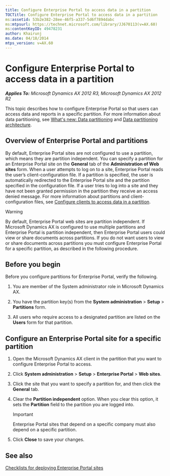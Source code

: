 ```yaml
---
title: Configure Enterprise Portal to access data in a partition
TOCTitle: Configure Enterprise Portal to access data in a partition
ms:assetid: 53b2e382-28ee-46f5-a337-5d6f7894dabc
ms:mtpsurl: https://technet.microsoft.com/library/JJ670113(v=AX.60)
ms:contentKeyID: 49478231
author: Khairunj
ms.date: 04/18/2014
mtps_version: v=AX.60
---
```


# Configure Enterprise Portal to access data in a partition 


_**Applies To:** Microsoft Dynamics AX 2012 R3, Microsoft Dynamics AX 2012 R2_

This topic describes how to configure Enterprise Portal so that users can access data and reports in a specific partition. For more information about data partitioning, see [What's new: Data partitioning](what-s-new-data-partitioning.md) and [Data partitioning architecture](data-partitioning-architecture.md).

## Overview of Enterprise Portal and partitions

By default, Enterprise Portal sites are not configured to use a partition, which means they are partition independent. You can specify a partition for an Enterprise Portal site on the **General** tab of the **Administration of Web sites** form. When a user attempts to log on to a site, Enterprise Portal reads the user’s client-configuration file. If a partition is specified, the user is automatically redirected to the Enterprise Portal site and the partition specified in the configuration file. If a user tries to log into a site and they have not been granted permission in the partition they receive an access denied message. For more information about partitions and client-configuration files, see [Configure clients to access data in a partition](configure-clients-to-access-data-in-a-partition.md).


> [!WARNING]
> <P>By default, Enterprise Portal web sites are partition independent. If Microsoft Dynamics AX is configured to use multiple partitions and Enterprise Portal is partition independent, then Enterprise Portal users could view or share documents across partitions. If you do not want users to view or share documents across partitions you must configure Enterprise Portal for a specific partition, as described in the following procedure.</P>



## Before you begin

Before you configure partitions for Enterprise Portal, verify the following.

1.  You are member of the System administrator role in Microsoft Dynamics AX.

2.  You have the partition key(s) from the **System administration** \> **Setup** \> **Partitions** form.

3.  All users who require access to a designated partition are listed on the **Users** form for that partition.

## Configure an Enterprise Portal site for a specific partition

1.  Open the Microsoft Dynamics AX client in the partition that you want to configure Enterprise Portal to access.

2.  Click **System administration** \> **Setup** \> **Enterprise Portal** \> **Web sites**.

3.  Click the site that you want to specify a partition for, and then click the **General** tab.

4.  Clear the **Partition independent** option. When you clear this option, it sets the **Partition** field to the partition you are logged into.
    

    > [!IMPORTANT]
    > <P>Enterprise Portal sites that depend on a specific company must also depend on a specific partition.</P>



5.  Click **Close** to save your changes.

## See also

[Checklists for deploying Enterprise Portal sites](checklists-for-deploying-enterprise-portal-sites.md)

  


